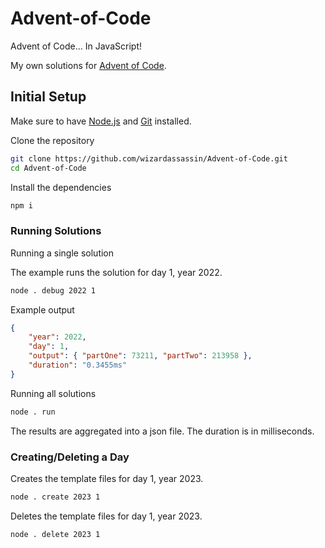 # Advent-of-Code

Advent of Code... In JavaScript!

My own solutions for [Advent of Code](https://adventofcode.com/).

## Initial Setup

Make sure to have [Node.js](https://nodejs.org/) and [Git](https://git-scm.com/) installed.

Clone the repository

```bash
git clone https://github.com/wizardassassin/Advent-of-Code.git
cd Advent-of-Code
```

Install the dependencies

```bash
npm i
```

### Running Solutions

Running a single solution

The example runs the solution for day 1, year 2022.

```bash
node . debug 2022 1
```

Example output

```json
{
    "year": 2022,
    "day": 1,
    "output": { "partOne": 73211, "partTwo": 213958 },
    "duration": "0.3455ms"
}
```

Running all solutions

```bash
node . run
```

The results are aggregated into a json file. The duration is in milliseconds.

### Creating/Deleting a Day

Creates the template files for day 1, year 2023.

```bash
node . create 2023 1
```

Deletes the template files for day 1, year 2023.

```bash
node . delete 2023 1
```

